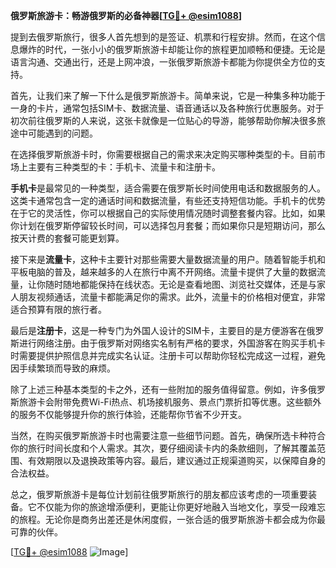 **俄罗斯旅游卡：畅游俄罗斯的必备神器[[TG💪+ @esim1088](https://t.me/s/esim1088)]**

提到去俄罗斯旅行，很多人首先想到的是签证、机票和行程安排。然而，在这个信息爆炸的时代，一张小小的俄罗斯旅游卡却能让你的旅程更加顺畅和便捷。无论是语言沟通、交通出行，还是上网冲浪，一张俄罗斯旅游卡都能为你提供全方位的支持。

首先，让我们来了解一下什么是俄罗斯旅游卡。简单来说，它是一种集多种功能于一身的卡片，通常包括SIM卡、数据流量、语音通话以及各种旅行优惠服务。对于初次前往俄罗斯的人来说，这张卡就像是一位贴心的导游，能够帮助你解决很多旅途中可能遇到的问题。

在选择俄罗斯旅游卡时，你需要根据自己的需求来决定购买哪种类型的卡。目前市场上主要有三种类型的卡：手机卡、流量卡和注册卡。

**手机卡**是最常见的一种类型，适合需要在俄罗斯长时间使用电话和数据服务的人。这类卡通常包含一定的通话时间和数据流量，有些还支持短信功能。手机卡的优势在于它的灵活性，你可以根据自己的实际使用情况随时调整套餐内容。比如，如果你计划在俄罗斯停留较长时间，可以选择包月套餐；而如果你只是短期访问，那么按天计费的套餐可能更划算。

接下来是**流量卡**，这种卡主要针对那些需要大量数据流量的用户。随着智能手机和平板电脑的普及，越来越多的人在旅行中离不开网络。流量卡提供了大量的数据流量，让你随时随地都能保持在线状态。无论是查看地图、浏览社交媒体，还是与家人朋友视频通话，流量卡都能满足你的需求。此外，流量卡的价格相对便宜，非常适合预算有限的旅行者。

最后是**注册卡**，这是一种专门为外国人设计的SIM卡，主要目的是方便游客在俄罗斯进行网络注册。由于俄罗斯对网络实名制有严格的要求，外国游客在购买手机卡时需要提供护照信息并完成实名认证。注册卡可以帮助你轻松完成这一过程，避免因手续繁琐而导致的麻烦。

除了上述三种基本类型的卡之外，还有一些附加的服务值得留意。例如，许多俄罗斯旅游卡会附带免费Wi-Fi热点、机场接机服务、景点门票折扣等优惠。这些额外的服务不仅能够提升你的旅行体验，还能帮你节省不少开支。

当然，在购买俄罗斯旅游卡时也需要注意一些细节问题。首先，确保所选卡种符合你的旅行时间长度和个人需求。其次，要仔细阅读卡内的条款细则，了解其覆盖范围、有效期限以及退换政策等内容。最后，建议通过正规渠道购买，以保障自身的合法权益。

总之，俄罗斯旅游卡是每位计划前往俄罗斯旅行的朋友都应该考虑的一项重要装备。它不仅能为你的旅途增添便利，更能让你更好地融入当地文化，享受一段难忘的旅程。无论你是商务出差还是休闲度假，一张合适的俄罗斯旅游卡都会成为你最可靠的伙伴。

[[TG💪+ @esim1088](https://t.me/s/esim1088) ![Image](https://i.postimg.cc/4NQfJmqS/Snipaste-2025-05-13-00-14-12.png)]